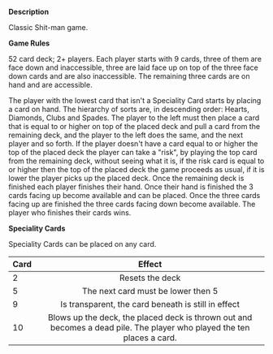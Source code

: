 __Description__

Classic Shit-man game.

__Game Rules__

52 card deck; 2+ players. Each player starts with 9 cards, three of them are face down and inaccessible, three are laid face up 
on top of the three face down cards and are also inaccessible. The remaining three cards are on hand and are accessible.

The player with the lowest card that isn't a Speciality Card starts by placing a card on hand. The hierarchy of sorts are, in descending order: Hearts, Diamonds, Clubs and Spades.
The player to the left must then place a card that is equal to or higher on top of the placed deck and pull a card from the remaining deck,
and the player to the left does the same, and the next player and so forth. If the player doesn't have a card equal to or higher the top of the placed deck
the player can take a "risk", by playing the top card from the remaining deck, without seeing what it is, if the risk card is equal to or higher then 
the top of the placed deck the game proceeds as usual, if it is lower the player picks up the placed deck. Once the remaining deck is finished each player finishes their hand.
Once their hand is finished the 3 cards facing up become available and can be placed. Once the three cards facing up are finished the three cards
facing down become available. The player who finishes their cards wins.

__Speciality Cards__

Speciality Cards can be placed on any card.

| Card   |      Effect   |
|----------|:-------------:|
| 2 |  Resets the deck |
| 5 |    The next card must be lower then 5   |
| 9 | Is transparent, the card beneath is still in effect |
| 10| Blows up the deck, the placed deck is thrown out and becomes a dead pile. The player who played the ten places a card.|

